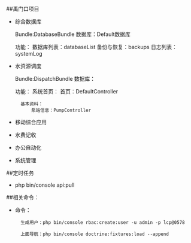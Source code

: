 ##禹门口项目

- 综合数据库

    Bundle:DatabaseBundle
    数据库：Default数据库
    
    功能：
        数据库列表：databaseList
        备份与恢复：backups
        日志列表：systemLog
        
- 水资源调度

    Bundle:DispatchBundle
    数据库：
    
    功能：
        系统首页：
            首页：DefaultController
        
        基本资料：
            泵站信息：PumpController

- 移动综合应用

- 水费记收

- 办公自动化

- 系统管理

##定时任务

- php bin/console api:pull
    
##相关命令：
 
- 命令：
        
        生成用户：php bin/console rbac:create:user -u admin -p lcp@0578
        
        上面导航：php bin/console doctrine:fixtures:load --append
